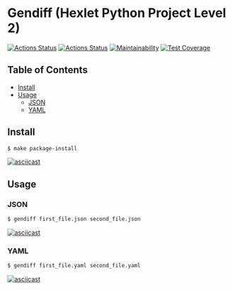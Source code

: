 # Gendiff (Hexlet Python Project Level 2)

[![Actions Status](https://github.com/neihaoo/python-project-lvl2/workflows/hexlet-check/badge.svg)](https://github.com/neihaoo/python-project-lvl2/actions)
[![Actions Status](https://github.com/neihaoo/python-project-lvl2/workflows/Python%20CI/badge.svg)](https://github.com/neihaoo/python-project-lvl2/actions)
[![Maintainability](https://api.codeclimate.com/v1/badges/a0f4860a3ac398c5d559/maintainability)](https://codeclimate.com/github/neihaoo/python-project-lvl2/maintainability)
[![Test Coverage](https://api.codeclimate.com/v1/badges/a0f4860a3ac398c5d559/test_coverage)](https://codeclimate.com/github/neihaoo/python-project-lvl2/test_coverage)

## Table of Contents

- [Install](#Install)
- [Usage](#Usage)
  - [JSON](#JSON)
  - [YAML](#YAML)

## Install

```sh
$ make package-install
```

[![asciicast](https://asciinema.org/a/9tQrRPZ4SQb8SxwvO52SOMGg4.svg)](https://asciinema.org/a/9tQrRPZ4SQb8SxwvO52SOMGg4)

## Usage

### JSON

```sh
$ gendiff first_file.json second_file.json
```

[![asciicast](https://asciinema.org/a/dsiDkKVqfohcQAL5QnNY9RzX0.svg)](https://asciinema.org/a/dsiDkKVqfohcQAL5QnNY9RzX0)

### YAML

```sh
$ gendiff first_file.yaml second_file.yaml
```

[![asciicast](https://asciinema.org/a/oI4d51XCk4P7ayh6dWZsKe6LR.svg)](https://asciinema.org/a/oI4d51XCk4P7ayh6dWZsKe6LR)
